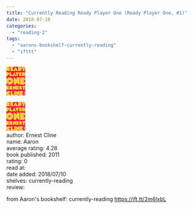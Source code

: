 ```yaml
---
title: "Currently Reading Ready Player One (Ready Player One, #1)"
date: 2018-07-10
categories: 
  - "reading-2"
tags: 
  - "aarons-bookshelf-currently-reading"
  - "ifttt"
---
```


![](images/9969571.jpg)  

![Ready Player One (Ready Player One, #1)](images/9969571.jpg)  
author: Ernest Cline  
name: Aaron  
average rating: 4.28  
book published: 2011  
rating: 0  
read at:  
date added: 2018/07/10  
shelves: currently-reading  
review:  
  
  
  
from Aaron's bookshelf: currently-reading https://ift.tt/2m6lxbL
